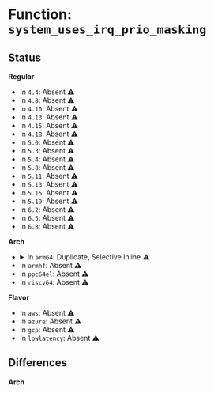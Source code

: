 # Function: <code>system_uses_irq_prio_masking</code>

## Status
<b>Regular</b>
<ul>
<li>
In <code>4.4</code>: Absent ⚠️
</li>
<li>
In <code>4.8</code>: Absent ⚠️
</li>
<li>
In <code>4.10</code>: Absent ⚠️
</li>
<li>
In <code>4.13</code>: Absent ⚠️
</li>
<li>
In <code>4.15</code>: Absent ⚠️
</li>
<li>
In <code>4.18</code>: Absent ⚠️
</li>
<li>
In <code>5.0</code>: Absent ⚠️
</li>
<li>
In <code>5.3</code>: Absent ⚠️
</li>
<li>
In <code>5.4</code>: Absent ⚠️
</li>
<li>
In <code>5.8</code>: Absent ⚠️
</li>
<li>
In <code>5.11</code>: Absent ⚠️
</li>
<li>
In <code>5.13</code>: Absent ⚠️
</li>
<li>
In <code>5.15</code>: Absent ⚠️
</li>
<li>
In <code>5.19</code>: Absent ⚠️
</li>
<li>
In <code>6.2</code>: Absent ⚠️
</li>
<li>
In <code>6.5</code>: Absent ⚠️
</li>
<li>
In <code>6.8</code>: Absent ⚠️
</li>
</ul>
<b>Arch</b>
<ul>
<li>
<details>
<summary>In <code>arm64</code>: Duplicate, Selective Inline ⚠️</summary>

```c
bool system_uses_irq_prio_masking();
```

**Collision:** Static Duplication

**Inline:** Selective

**Transformation:** False

**Instances:**

```
In arch/arm64/kernel/debug-monitors.c (ffff800010085d3c)
Location: arch/arm64/include/asm/cpufeature.h:604
Inline: True
Inline callers:
  - arch/arm64/kernel/debug-monitors.c:send_user_sigtrap
  - arch/arm64/kernel/debug-monitors.c:mdscr_write
  - arch/arm64/kernel/debug-monitors.c:mdscr_write
  - arch/arm64/kernel/debug-monitors.c:mdscr_write
  - arch/arm64/kernel/debug-monitors.c:mdscr_write
```
```
In arch/arm64/kernel/irq.c (ffff800010086f64)
Location: arch/arm64/include/asm/cpufeature.h:604
Inline: False
Direct callers:
  - arch/arm64/kernel/irq.c:init_IRQ
  - arch/arm64/kernel/irq.c:init_IRQ
```
```
In arch/arm64/kernel/process.c (ffff8000100893b8)
Location: arch/arm64/include/asm/cpufeature.h:604
Inline: True
Inline callers:
  - arch/arm64/kernel/process.c:copy_thread_tls
  - arch/arm64/kernel/process.c:cpu_do_idle
Direct callers:
  - arch/arm64/kernel/process.c:__show_regs
```
```
In arch/arm64/kernel/setup.c (ffff80001008f6cc)
Location: arch/arm64/include/asm/cpufeature.h:604
Inline: False
Direct callers:
  - arch/arm64/kernel/setup.c:setup_arch
```
```
In arch/arm64/kernel/signal.c (ffff8000100932ac)
Location: arch/arm64/include/asm/cpufeature.h:604
Inline: True
Inline callers:
  - arch/arm64/kernel/signal.c:do_notify_resume
  - arch/arm64/kernel/signal.c:do_notify_resume
  - arch/arm64/kernel/signal.c:do_notify_resume
```
```
In arch/arm64/kernel/traps.c (ffff800010095990)
Location: arch/arm64/include/asm/cpufeature.h:604
Inline: True
Inline callers:
  - arch/arm64/kernel/traps.c:bad_mode
```
```
In arch/arm64/kernel/smp.c (ffff80001009c2bc)
Location: arch/arm64/include/asm/cpufeature.h:604
Inline: True
Inline callers:
  - arch/arm64/kernel/smp.c:secondary_start_kernel
  - arch/arm64/kernel/smp.c:secondary_start_kernel
Direct callers:
  - arch/arm64/kernel/smp.c:smp_prepare_boot_cpu
```
```
In arch/arm64/kernel/syscall.c (ffff80001009d940)
Location: arch/arm64/include/asm/cpufeature.h:604
Inline: True
```
```
In arch/arm64/kernel/suspend.c (ffff8000100a6d9c)
Location: arch/arm64/include/asm/cpufeature.h:604
Inline: True
Inline callers:
  - arch/arm64/kernel/suspend.c:cpu_suspend
  - arch/arm64/kernel/suspend.c:cpu_suspend
  - arch/arm64/kernel/suspend.c:cpu_suspend
  - arch/arm64/kernel/suspend.c:cpu_suspend
```
```
In arch/arm64/kernel/acpi.c (ffff8000100a941c)
Location: arch/arm64/include/asm/cpufeature.h:604
Inline: True
Inline callers:
  - arch/arm64/kernel/acpi.c:apei_claim_sea
  - arch/arm64/kernel/acpi.c:apei_claim_sea
  - arch/arm64/kernel/acpi.c:apei_claim_sea
  - arch/arm64/kernel/acpi.c:apei_claim_sea
```
```
In arch/arm64/kernel/machine_kexec.c (ffff8000100a9cfc)
Location: arch/arm64/include/asm/cpufeature.h:604
Inline: True
Inline callers:
  - arch/arm64/kernel/machine_kexec.c:machine_kexec
```
```
In arch/arm64/kernel/sdei.c (ffff800010da7eb8)
Location: arch/arm64/include/asm/cpufeature.h:604
Inline: True
Inline callers:
  - arch/arm64/kernel/sdei.c:__sdei_handler
```
```
In arch/arm64/mm/fault.c (ffff8000100ad1e8)
Location: arch/arm64/include/asm/cpufeature.h:604
Inline: True
Inline callers:
  - arch/arm64/mm/fault.c:debug_exception_exit
  - arch/arm64/mm/fault.c:debug_exception_enter
  - arch/arm64/mm/fault.c:do_sp_pc_abort
  - arch/arm64/mm/fault.c:do_el0_ia_bp_hardening
```
```
In virt/kvm/arm/arm.c (ffff8000100c6e0c)
Location: arch/arm64/include/asm/cpufeature.h:604
Inline: True
Inline callers:
  - virt/kvm/arm/arm.c:kvm_arch_vcpu_ioctl_run
  - virt/kvm/arm/arm.c:kvm_arch_vcpu_ioctl_run
  - virt/kvm/arm/arm.c:kvm_arch_vcpu_ioctl_run
```
```
In arch/arm64/kvm/hyp/switch.c (ffff800010daeb70)
Location: arch/arm64/include/asm/cpufeature.h:604
Inline: True
Inline callers:
  - arch/arm64/kvm/hyp/switch.c:__kvm_vcpu_run_nvhe
  - arch/arm64/kvm/hyp/switch.c:__kvm_vcpu_run_nvhe
```
```
In fs/binfmt_elf.c (ffff80001041f900)
Location: arch/arm64/include/asm/cpufeature.h:604
Inline: True
Inline callers:
  - fs/binfmt_elf.c:load_elf_binary
```
```
In fs/compat_binfmt_elf.c (ffff800010423288)
Location: arch/arm64/include/asm/cpufeature.h:604
Inline: True
Inline callers:
  - fs/compat_binfmt_elf.c:load_elf_binary
```
```
In drivers/irqchip/irq-gic-v3.c (ffff80001066f398)
Location: arch/arm64/include/asm/cpufeature.h:604
Inline: True
Inline callers:
  - drivers/irqchip/irq-gic-v3.c:gic_cpu_sys_reg_init
  - drivers/irqchip/irq-gic-v3.c:gic_handle_irq
  - drivers/irqchip/irq-gic-v3.c:gic_handle_irq
Direct callers:
  - drivers/irqchip/irq-gic-v3.c:gic_init_bases
```
```
In drivers/xen/events/events_2l.c (ffff80001083321c)
Location: arch/arm64/include/asm/cpufeature.h:604
Inline: True
Inline callers:
  - drivers/xen/events/events_2l.c:xen_debug_interrupt
```
**Symbols:**

```
ffff80001066dc38-ffff80001066dc60: system_uses_irq_prio_masking (STB_LOCAL)
ffff800010086f64-ffff800010086f90: system_uses_irq_prio_masking (STB_LOCAL)
ffff800010088cd0-ffff800010088cf8: system_uses_irq_prio_masking (STB_LOCAL)
ffff80001008f6cc-ffff80001008f6f8: system_uses_irq_prio_masking (STB_LOCAL)
ffff80001009bc60-ffff80001009bc88: system_uses_irq_prio_masking (STB_LOCAL)
```
</details>
</li>
<li>
In <code>armhf</code>: Absent ⚠️
</li>
<li>
In <code>ppc64el</code>: Absent ⚠️
</li>
<li>
In <code>riscv64</code>: Absent ⚠️
</li>
</ul>
<b>Flavor</b>
<ul>
<li>
In <code>aws</code>: Absent ⚠️
</li>
<li>
In <code>azure</code>: Absent ⚠️
</li>
<li>
In <code>gcp</code>: Absent ⚠️
</li>
<li>
In <code>lowlatency</code>: Absent ⚠️
</li>
</ul>

## Differences
<b>Arch</b>
<ul>
</ul>
